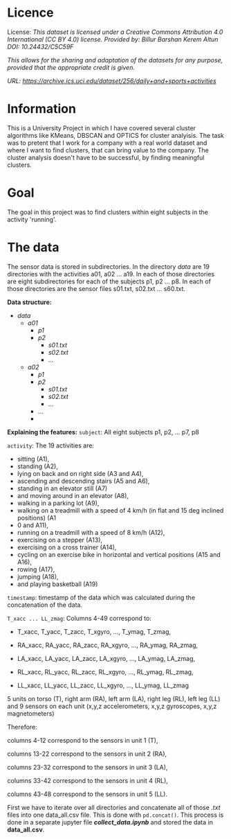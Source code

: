 # Licence 
License: *This dataset is licensed under a Creative Commons Attribution 4.0 International (CC BY 4.0) license. Provided by: Billur Barshan Kerem Altun DOI: 10.24432/C5C59F*

*This allows for the sharing and adaptation of the datasets for any purpose, provided that the appropriate credit is given.*

*URL: https://archive.ics.uci.edu/dataset/256/daily+and+sports+activities*

# Information

This is a University Project in which I have covered several cluster algorithms like KMeans, DBSCAN and OPTICS for cluster analyisis.
The task was to pretent that I work for a company with a real world dataset and where I want to find clusters, that can bring value to the company.
The cluster analysis doesn't have to be successful, by finding meaningful clusters. 

# Goal
The goal in this project was to find clusters within eight subjects in the activity 'running'.

# The data
The sensor data is stored in subdirectories. In the directory *data* are 19 directories with the activities a01, a02 ... a19. In each of those directories are eight subdirectories for each of the subjects p1, p2 ... p8. In each of those directories are the sensor files s01.txt, s02.txt ... s60.txt.

**Data structure:**
- *data*
  - *a01*
    - *p1*
    - *p2*
      - *s01.txt*
      - *s02.txt*
      - *...*
  - *a02*
    - *p1*
    - *p2*
      - *s01.txt*
      - *s02.txt*
      - *...*
    - *...* 
    - 
**Explaining the features:**
`subject`: All eight subjects p1, p2, ... p7, p8

`activity`: The 19 activities are: 
- sitting (A1), 
- standing (A2), 
- lying on back and on right side (A3 and A4), 
- ascending and descending stairs (A5 and A6), 
- standing in an elevator still (A7) 
- and moving around in an elevator (A8), 
- walking in a parking lot (A9), 
- walking on a treadmill with a speed of 4 km/h (in flat and 15 deg inclined positions) (A1
- 0 and A11),
- running on a treadmill with a speed of 8 km/h (A12), 
- exercising on a stepper (A13), 
- exercising on a cross trainer (A14), 
- cycling on an exercise bike in horizontal and vertical positions (A15 and A16),
- rowing (A17), 
- jumping (A18), 
- and playing basketball (A19)

`timestamp`: timestamp of the data which was calculated during the concatenation of the data. 

`T_xacc ... LL_zmag`: Columns 4-49 correspond to: 
- T_xacc,  T_yacc,  T_zacc,  T_xgyro, ...,  T_ymag,  T_zmag,

- RA_xacc, RA_yacc, RA_zacc, RA_xgyro, ..., RA_ymag, RA_zmag,

- LA_xacc, LA_yacc, LA_zacc, LA_xgyro, ..., LA_ymag, LA_zmag,

- RL_xacc, RL_yacc, RL_zacc, RL_xgyro, ..., RL_ymag, RL_zmag,

- LL_xacc, LL_yacc, LL_zacc, LL_xgyro, ..., LL_ymag, LL_zmag

5 units on torso (T), right arm (RA), left arm (LA), right leg (RL), left leg (LL) and 9 sensors on each unit (x,y,z accelerometers, x,y,z gyroscopes, x,y,z magnetometers)


Therefore:

columns  4-12  correspond to the sensors in unit 1 (T), 

columns 13-22 correspond to the sensors in unit 2 (RA), 

columns 23-32 correspond to the sensors in unit 3 (LA), 

columns 33-42 correspond to the sensors in unit 4 (RL), 

columns 43-48 correspond to the sensors in unit 5 (LL).


First we have to iterate over all directories and concatenate all of those *.txt* files into one data_all.csv file. This is done with <code>pd.concat()</code>. This process is done in a separate jupyter file ***collect_data.ipynb*** and stored the data in **data_all.csv**. 



